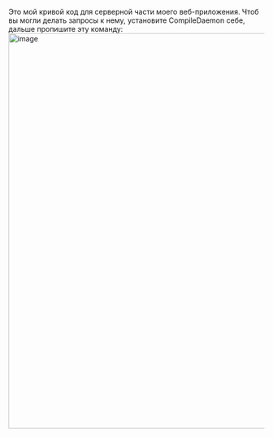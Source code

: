 Это мой кривой код для серверной части моего веб-приложения. Чтоб вы могли делать запросы к нему, установите CompileDaemon себе, дальше пропишите эту команду:
<img width="777" alt="image" src="https://github.com/Avalance-rl/plumeBackendGo/assets/101981366/c65d1e19-6f04-48d9-a4ac-a18c48ae1240">

